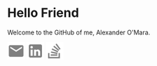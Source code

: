 # Hello Friend

Welcome to the GitHub of me, Alexander O'Mara.

<a href="https://alexomara.com/contact/"><img src="https://raw.githubusercontent.com/AlexanderOMara/AlexanderOMara/master/mdi/email.svg" width="40" height="40" title="Contact me by Email"></a>
<a href="https://www.linkedin.com/in/alexanderomara"><img src="https://raw.githubusercontent.com/AlexanderOMara/AlexanderOMara/master/mdi/linkedin.svg" width="40" height="40" title="Network with me on LinkedIn"></a>
<a href="https://stackoverflow.com/users/3155639/alexander-omara"><img src="https://raw.githubusercontent.com/AlexanderOMara/AlexanderOMara/master/mdi/stack-overflow.svg" width="40" height="40" title="Find me on Stack Overflow"></a>
